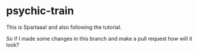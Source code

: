 # psychic-train
This is Spartaaa! and also following the tutorial.

So if I made some changes in this branch and make a pull request how will it look?
